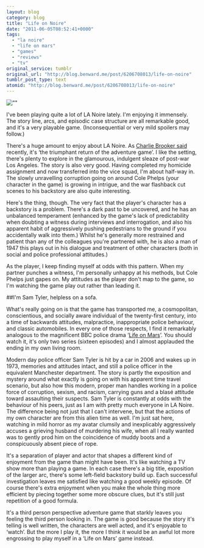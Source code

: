 ```yaml
---
layout: blog
category: blog
title: "Life on Noire"
date: "2011-06-05T08:52:41+0000"
tags:
  - "la noire"
  - "life on mars"
  - "games"
  - "reviews"
  - "tv"
original_service: tumblr
original_url: "http://blog.benward.me/post/6206708013/life-on-noire"
tumblr_post_type: text
atomid: "http://blog.benward.me/post/6206708013/life-on-noire"
---
```

![""](http://media.tumblr.com/tumblr_lmb3k5byT21qzt31l.jpg)

I've been playing quite a lot of LA Noire lately. I'm enjoying it immensely. The story line, arcs, and episodic case structure are all remarkable good, and it's a very playable game. (Inconsequential or very mild spoilers may follow.)

There's a huge amount to enjoy about LA Noire. As [Charlie Brooker said](https://twitter.com/charltonbrooker/status/70602339920261120) recently, it's ‘the triumphant return of the adventure game’. I like the setting, there's plenty to explore in the glamourous, indulgent sleaze of post-war Los Angeles. The story is also very good. Having completed my homicide assignment and now transferred into the vice squad, I'm about half-way in. The slowly unravelling corruption going on around Cole Phelps (your character in the game) is growing in intrigue, and the war flashback cut scenes to his backstory are also quite interesting.

Here's the thing, though. The very fact that the player's character has a backstory is a problem. There's a dark past to be uncovered, and he has an unbalanced temperament (enhanced by the game's lack of predictability when doubting a witness during interviews and interrogation, and also his apparent habit of aggressively pushing pedestrians to the ground if you accidentally walk into them.) Whilst he's generally more restrained and patient than any of the colleagues you're partnered with, he is also a man of 1947 this plays out in his dialogue and treatment of other characters (both in social and police professional attitudes.)

As the player, I keep finding myself at odds with this pattern. When my partner punches a witness, I'm personally unhappy at his methods, but Cole Phelps just gapes on. My attitudes as the player don't map to the game, so I'm watching the game play out rather than leading it.

##I'm Sam Tyler, helpless on a sofa.

What's really going on is that the game has transported me, a cosmopolitan, conscientious, and socially aware individual of the twenty-first century, into a time of backwards attitudes, malpractice, inappropriate police behaviour, and classic automobiles. In every one of those respects, I find it remarkably analogous to the magnificent BBC police drama ‘[Life on Mars](http://www.bbc.co.uk/lifeonmars/index_non_flash.shtml)’. You should watch it, it's only two series (sixteen episodes) and I almost applauded the ending in my own living room.

Modern day police officer Sam Tyler is hit by a car in 2006 and wakes up in 1973, memories and attitudes intact, and still a police officer in the equivalent Manchester department. The story is partly the exposition and mystery around what exactly is going on with his apparent time travel scenario, but also how this modern, proper man handles working in a police force of corruption, sexism, and racism, carrying guns and a blasé attitude toward assaulting their suspects. Sam Tyler is constantly at odds with the behaviour of his peers, just as I am with pretty much everyone in LA Noire. The difference being not just that I can't intervene, but that the actions of my own character are from this alien time as well. I'm just sat here, watching in mild horror as my avatar clumsily and inexplicably aggressively accuses a grieving husband of murdering his wife, when all I really wanted was to gently prod him on the coincidence of muddy boots and a conspicuously absent piece of rope.

It's a separation of player and actor that shapes a different kind of enjoyment from the game than might have been. It's like watching a TV show more than playing a game. In each case there's a big title, exposition of the larger arc, there's some left-field backstory build up. Each successful investigation leaves me satisfied like watching a good weekly episode. Of course there's extra enjoyment when you make the whole thing more efficient by piecing together some more obscure clues, but it's still just repetition of a good formula.

It's a third person perspective adventure game that starkly leaves you feeling the third person looking in. The game is good because the story it's telling is well written, the characters are well acted, and it's enjoyable to ‘watch’. But the more I play it, the more I think it would be an awful lot more engrossing to play myself in a ‘Life on Mars’ game instead.